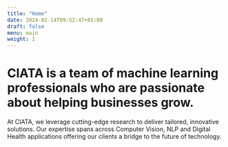 ```yaml
---
title: "Home"
date: 2024-02-14T09:52:47+01:00
draft: false
menu: main
weight: 1
---
```

# CIATA is a team of machine learning professionals who are passionate about helping businesses grow.

At CIATA, we leverage cutting-edge research to deliver tailored, innovative solutions. Our expertise spans across Computer Vision, NLP and Digital Health applications offering our clients a bridge to the future of technology.
